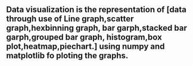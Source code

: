 Data visualization is the representation of 
[data through use of Line graph,scatter graph,hexbinning graph, bar garph,stacked bar garph,grouped bar graph, histogram,box plot,heatmap,piechart.]
using numpy and matplotlib fo ploting the graphs.
--
